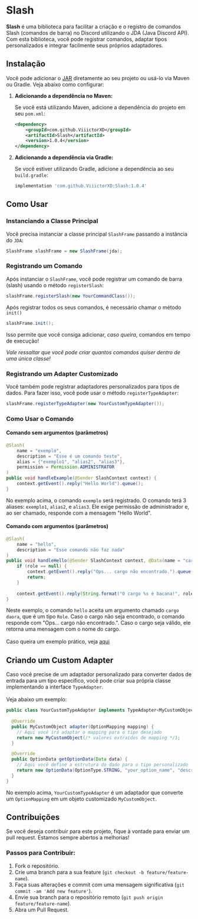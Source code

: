 # Slash

**Slash** é uma biblioteca para facilitar a criação e o registro de comandos Slash (comandos de barra) no Discord utilizando o JDA (Java Discord API). Com esta biblioteca, você pode registrar comandos, adaptar tipos personalizados e integrar facilmente seus próprios adaptadores.

## Instalação

Você pode adicionar o [JAR](https://github.com/ViiictorXD/Slash/releases) diretamente ao seu projeto ou usá-lo via Maven ou Gradle. Veja abaixo como configurar:

1. **Adicionando a dependência no Maven:**

   Se você está utilizando Maven, adicione a dependência do projeto em seu `pom.xml`:

   ```xml
   <dependency>
       <groupId>com.github.ViiictorXD</groupId>
       <artifactId>Slash</artifactId>
       <version>1.0.4</version>
   </dependency>
   ```

2. **Adicionando a dependência via Gradle:**

   Se você estiver utilizando Gradle, adicione a dependência ao seu `build.gradle`:

   ```gradle
   implementation 'com.github.ViiictorXD:Slash:1.0.4'
   ```

## Como Usar

### Instanciando a Classe Principal

Você precisa instanciar a classe principal `SlashFrame` passando a instância do `JDA`:

```java
SlashFrame slashFrame = new SlashFrame(jda);
```

### Registrando um Comando

Após instanciar o `SlashFrame`, você pode registrar um comando de barra (slash) usando o método `registerSlash`:

```java
slashFrame.registerSlash(new YourCommandClass());
```
Após registrar todos os seus comandos, é necessário chamar o método `init()`

```java
slashFrame.init();
```
Isso permite que você consiga adicionar, _caso queira_, comandos em tempo de execução!

_Vale ressaltar que você pode criar quantos comandos quiser dentro de uma única classe!_

### Registrando um Adapter Customizado

Você também pode registrar adaptadores personalizados para tipos de dados. Para fazer isso, você pode usar o método `registerTypeAdapter`:

```java
slashFrame.registerTypeAdapter(new YourCustomTypeAdapter());
```

### Como Usar o Comando

#### Comando sem argumentos (parâmetros)

```java
@Slash(
    name = "exemplo",
    description = "Esse é um comando teste",
    alias = {"exemplo1", "alias2", "alias3"},
    permission = Permission.ADMINISTRATOR
)
public void handleExample(@Sender SlashContext context) {
    context.getEvent().reply("Hello World").queue();
}
```

No exemplo acima, o comando `exemplo` será registrado. O comando terá 3 aliases: `exemplo1`, `alias2`, e `alias3`. Ele exige permissão de administrador e, ao ser chamado, responde com a mensagem "Hello World".

#### Comando com argumentos (parâmetros)

```java
@Slash(
    name = "hello",
    description = "Esse comando não faz nada"
)
public void handleHello(@Sender SlashContext context, @Data(name = "cargo daora") Role role) {
    if (role == null) {
        context.getEvent().reply("Ops... cargo não encontrado.").queue();
        return;
    }
    
    context.getEvent().reply(String.format("O cargo %s é bacana!", role.getName())).queue();
}
```

Neste exemplo, o comando `hello` aceita um argumento chamado `cargo daora`, que é um tipo `Role`. Caso o cargo não seja encontrado, o comando responde com "Ops... cargo não encontrado.". Caso o cargo seja válido, ele retorna uma mensagem com o nome do cargo. <br><br>
Caso queira um exemplo prático, veja [aqui](https://github.com/ViiictorXD/Slash/blob/main/src/test/java/io/github/viiictorxd/discord/slash/command/TestCommand.java)

## Criando um Custom Adapter

Caso você precise de um adaptador personalizado para converter dados de entrada para um tipo específico, você pode criar sua própria classe implementando a interface `TypeAdapter`. <br><br> Veja abaixo um exemplo:

```java
public class YourCustomTypeAdapter implements TypeAdapter<MyCustomObject> {
  
  @Override
  public MyCustomObject adapter(OptionMapping mapping) {
    // Aqui você irá adaptar o mapping para o tipo desejado
    return new MyCustomObject(/* valores extraídos de mapping */);
  }

  @Override
  public OptionData getOptionData(Data data) {
    // Aqui você define a estrutura do dado para o tipo personalizado
    return new OptionData(OptionType.STRING, "your_option_name", "description", true);
  }
}
```

No exemplo acima, `YourCustomTypeAdapter` é um adaptador que converte um `OptionMapping` em um objeto customizado `MyCustomObject`.

## Contribuições

Se você deseja contribuir para este projeto, fique à vontade para enviar um pull request. Estamos sempre abertos a melhorias!

### Passos para Contribuir:

1. Fork o repositório.
2. Crie uma branch para a sua feature (`git checkout -b feature/feature-name`).
3. Faça suas alterações e commit com uma mensagem significativa (`git commit -am 'Add new feature'`).
4. Envie sua branch para o repositório remoto (`git push origin feature/feature-name`).
5. Abra um Pull Request.
